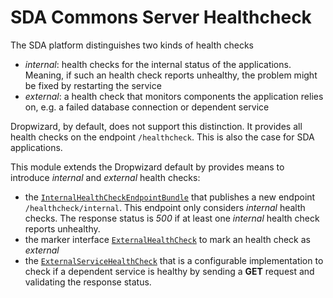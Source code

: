 # SDA Commons Server Healthcheck

The SDA platform distinguishes two kinds of health checks
* _internal_: health checks for the internal status of the applications. Meaning, if such an health check reports unhealthy, the problem might be fixed by restarting the service
* _external_: a health check that monitors components the application relies on, e.g. a failed database connection or dependent service  

Dropwizard, by default, does not support this distinction. It provides all health checks on the endpoint `/healthcheck`. This is also the case for SDA applications. 

This module extends the Dropwizard default by provides means to introduce _internal_ and _external_ health checks: 
* the [`InternalHealthCheckEndpointBundle`](src/main/java/org/sdase/commons/server/healthcheck/bundle/InternalHealthCheckEndpointBundle.java) that publishes a new endpoint `/healthcheck/internal`. 
  This endpoint only considers _internal_ health checks. The response status is _500_ if at least one _internal_ health check reports unhealthy. 
* the marker interface [`ExternalHealthCheck`](src/main/java/org/sdase/commons/server/healthcheck/bundle/ExternalHealthCheck.java) to mark an health check as _external_
* the [`ExternalServiceHealthCheck`](src/main/java/org/sdase/commons/server/healthcheck/helper/ExternalServiceHealthCheck.java) that is a configurable implementation to check if a dependent
 service is healthy by sending a __GET__ request and validating the response status.   